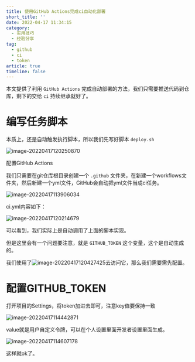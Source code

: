 ```yaml
---
title: 使用GitHub Actions完成ci自动化部署
short_title: ''
date: 2022-04-17 11:34:15
category:
  - 实用技巧
  - 经验分享
tag:
  - github
  - ci
  - token
article: true
timeline: false
---
```

本文提供了利用 `GitHub Actions` 完成自动部署的方法，我们只需要推送代码到仓库，剩下的交给 `ci` 持续继承就好了。

# 编写任务脚本

本质上，还是自动触发执行脚本，所以我们先写好脚本 `deploy.sh`

![image-20220417120250870](https://img1.terwer.space/image-20220417120250870.png)

配置GitHub Actions

我们只需要在git仓库根目录创建一个 `.github` 文件夹，在新建一个workflows文件夹，然后新建一个yml文件，GitHub会自动把yml文件当成ci任务。

![image-20220417113906034](https://img1.terwer.space/image-20220417113906034.png)

ci.yml内容如下：

![image-20220417120214679](https://img1.terwer.space/image-20220417120214679.png)

可以看到，我们实际上是自动调用了上面的脚本实现。

但是这里会有一个问题要注意，就是 `GITHUB_TOKEN` 这个变量，这个是自动生成的。

我们使用了![image-20220417120427425](https://img1.terwer.space/image-20220417120427425.png)去访问它，那么我们需要需先配置。

# 配置GITHUB_TOKEN

打开项目的Settings，将token加进去即可，注意key值要保持一致

![image-20220417114442871](https://img1.terwer.space/image-20220417114442871.png)

value就是用户自定义令牌，可以在个人设置里面开发者设置里面生成。

![image-20220417114607178](https://img1.terwer.space/image-20220417114607178.png)

这样就ok了。